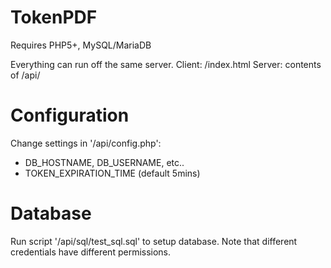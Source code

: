 # TokenPDF

Requires PHP5+, MySQL/MariaDB

Everything can run off the same server. 
Client: /index.html 
Server: contents of /api/

# Configuration
Change settings in '/api/config.php':
- DB_HOSTNAME, DB_USERNAME, etc..
- TOKEN_EXPIRATION_TIME (default 5mins)

# Database
Run script '/api/sql/test_sql.sql' to setup database.
Note that different credentials have different permissions.
